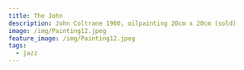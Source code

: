 ```yaml
---
title: The John
description: John Coltrane 1960, oilpainting 20cm x 20cm (sold)
image: /img/Painting12.jpeg
feature_image: /img/Painting12.jpeg
tags:
  - jazz
---
```

